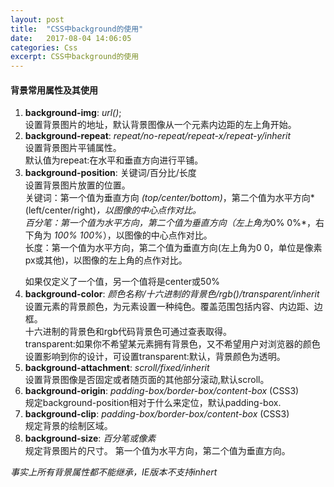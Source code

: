```yaml
---
layout: post
title:  "CSS中background的使用"
date:   2017-08-04 14:06:05
categories: Css  
excerpt: CSS中background的使用  
---  
```

#### 背景常用属性及其使用  
1. **background-img**:  *url()*;  
   设置背景图片的地址，默认背景图像从一个元素内边距的左上角开始。  
2. **background-repeat**:  *repeat/no-repeat/repeat-x/repeat-y/inherit*    
   设置背景图片平铺属性。   
   默认值为repeat:在水平和垂直方向进行平铺。    
3. **background-position**: 关键词/百分比/长度   
   设置背景图片放置的位置。  
   关键词：第一个值为垂直方向 *(top/center/bottom)*，第二个值为水平方向*(left/center/right)*，以图像的中心点作对比。  
   百分笔：第一个值为水平方向，第二个值为垂直方向（左上角为*0% 0%*，右下角为 *100% 100%*），以图像的中心点作对比。  
   长度：第一个值为水平方向，第二个值为垂直方向(左上角为0 0，单位是像素px或其他)，以图像的左上角的点作对比。  
   >
   如果仅定义了一个值，另一个值将是center或50%     
4. **background-color**: *颜色名称/十六进制的背景色/rgb()/transparent/inherit*    
   设置元素的背景颜色，为元素设置一种纯色。覆盖范围包括内容、内边距、边框。     
   十六进制的背景色和rgb代码背景色可通过查表取得。  
   transparent:如果你不希望某元素拥有背景色，又不希望用户对浏览器的颜色设置影响到你的设计，可设置transparent:默认，背景颜色为透明。  
5. **background-attachment**: *scroll/fixed/inherit*    
   设置背景图像是否固定或者随页面的其他部分滚动,默认scroll。  
6. **background-origin**: *padding-box/border-box/content-box* (CSS3)       
   规定background-position相对于什么来定位，默认padding-box.   
7. **background-clip**: *padding-box/border-box/content-box* (CSS3)  
   规定背景的绘制区域。  
8. **background-size**: *百分笔或像素*    
   规定背景图片的尺寸。  第一个值为水平方向，第二个值为垂直方向。

*事实上所有背景属性都不能继承，IE版本不支持inhert*



